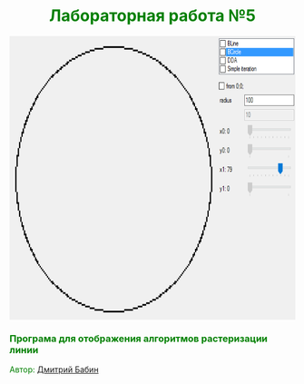 <h1 style="text-align: center;"><span style="color: #008000;">Лабораторная работа №5</span></h1>
<p style="text-align: center;"><a title="Author" href="https://vk.com/dimababin" target="_blank"><img src="https://github.com/CG2016/BabinDA_KG_12gr_2var/blob/master/lab5/Result/result.PNG" alt="" height="500" align="center" /></a></p>

<h3><span style="color: #008000;">Програма для отображения алгоритмов растеризации линии</span></h3>
<p><span style="color: #008000;">Автор:&nbsp;<a title="Auhtor" href="https://vk.com/dimababin" target="_blank">Дмитрий Бабин</a></span></p>
